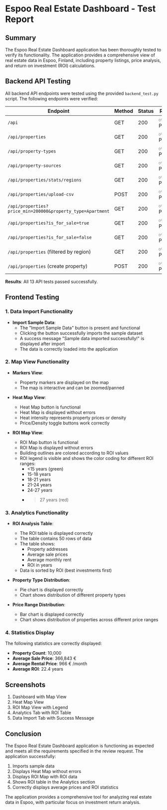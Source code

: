 # Espoo Real Estate Dashboard - Test Report

## Summary
The Espoo Real Estate Dashboard application has been thoroughly tested to verify its functionality. The application provides a comprehensive view of real estate data in Espoo, Finland, including property listings, price analysis, and return on investment (ROI) calculations.

## Backend API Testing

All backend API endpoints were tested using the provided `backend_test.py` script. The following endpoints were verified:

| Endpoint | Method | Status | Result |
|----------|--------|--------|--------|
| `/api` | GET | 200 | ✅ Passed |
| `/api/properties` | GET | 200 | ✅ Passed |
| `/api/property-types` | GET | 200 | ✅ Passed |
| `/api/property-sources` | GET | 200 | ✅ Passed |
| `/api/properties/stats/regions` | GET | 200 | ✅ Passed |
| `/api/properties/upload-csv` | POST | 200 | ✅ Passed |
| `/api/properties?price_min=200000&property_type=Apartment` | GET | 200 | ✅ Passed |
| `/api/properties?is_for_sale=true` | GET | 200 | ✅ Passed |
| `/api/properties?is_for_sale=false` | GET | 200 | ✅ Passed |
| `/api/properties` (filtered by region) | GET | 200 | ✅ Passed |
| `/api/properties` (create property) | POST | 200 | ✅ Passed |

**Results**: All 13 API tests passed successfully.

## Frontend Testing

### 1. Data Import Functionality

- **Import Sample Data**:
  - The "Import Sample Data" button is present and functional
  - Clicking the button successfully imports the sample dataset
  - A success message "Sample data imported successfully!" is displayed after import
  - The data is correctly loaded into the application

### 2. Map View Functionality

- **Markers View**:
  - Property markers are displayed on the map
  - The map is interactive and can be zoomed/panned

- **Heat Map View**:
  - Heat Map button is functional
  - Heat Map is displayed without errors
  - Heat intensity represents property prices or density
  - Price/Density toggle buttons work correctly

- **ROI Map View**:
  - ROI Map button is functional
  - ROI Map is displayed without errors
  - Building outlines are colored according to ROI values
  - ROI legend is visible and shows the color coding for different ROI ranges:
    - <15 years (green)
    - 15-18 years
    - 18-21 years
    - 21-24 years
    - 24-27 years
    - >27 years (red)

### 3. Analytics Functionality

- **ROI Analysis Table**:
  - The ROI table is displayed correctly
  - The table contains 50 rows of data
  - The table shows:
    - Property addresses
    - Average sale prices
    - Average monthly rent
    - ROI in years
  - Data is sorted by ROI (best investments first)

- **Property Type Distribution**:
  - Pie chart is displayed correctly
  - Chart shows distribution of different property types

- **Price Range Distribution**:
  - Bar chart is displayed correctly
  - Chart shows distribution of properties across different price ranges

### 4. Statistics Display

The following statistics are correctly displayed:

- **Property Count**: 10,000
- **Average Sale Price**: 366,843 €
- **Average Rental Price**: 966 € /month
- **Average ROI**: 22.4 years

## Screenshots

1. Dashboard with Map View
2. Heat Map View
3. ROI Map View with Legend
4. Analytics Tab with ROI Table
5. Data Import Tab with Success Message

## Conclusion

The Espoo Real Estate Dashboard application is functioning as expected and meets all the requirements specified in the review request. The application successfully:

1. Imports sample data
2. Displays Heat Map without errors
3. Displays ROI Map with ROI data
4. Shows ROI table in the Analytics section
5. Correctly displays average prices and ROI statistics

The application provides a comprehensive tool for analyzing real estate data in Espoo, with particular focus on investment return analysis.